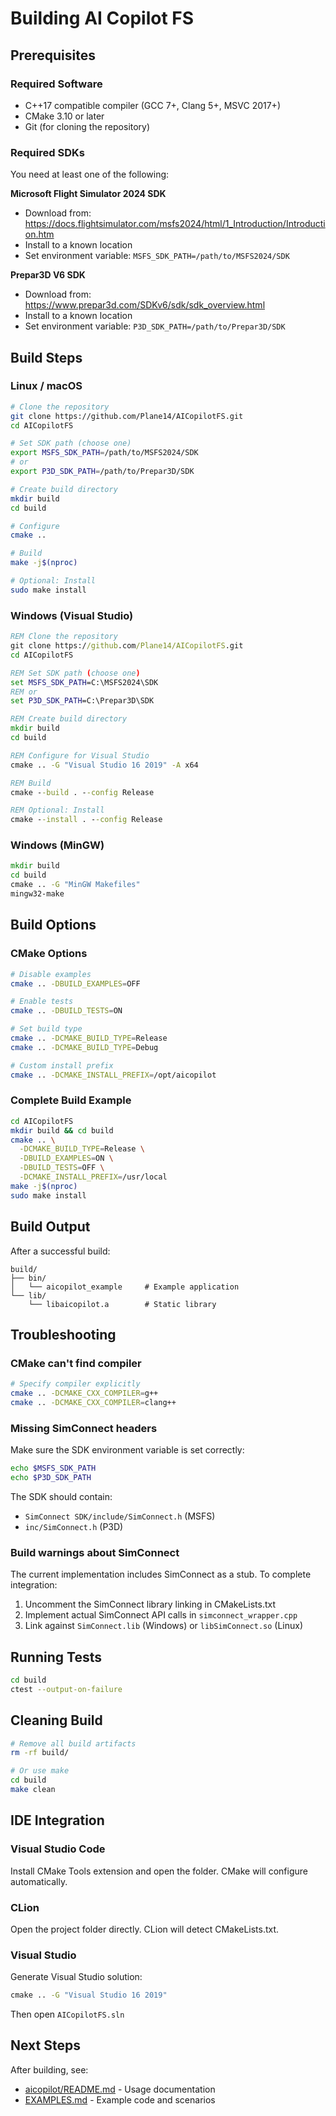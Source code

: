 # Building AI Copilot FS

## Prerequisites

### Required Software
- C++17 compatible compiler (GCC 7+, Clang 5+, MSVC 2017+)
- CMake 3.10 or later
- Git (for cloning the repository)

### Required SDKs
You need at least one of the following:

**Microsoft Flight Simulator 2024 SDK**
- Download from: https://docs.flightsimulator.com/msfs2024/html/1_Introduction/Introduction.htm
- Install to a known location
- Set environment variable: `MSFS_SDK_PATH=/path/to/MSFS2024/SDK`

**Prepar3D V6 SDK**
- Download from: https://www.prepar3d.com/SDKv6/sdk/sdk_overview.html
- Install to a known location
- Set environment variable: `P3D_SDK_PATH=/path/to/Prepar3D/SDK`

## Build Steps

### Linux / macOS

```bash
# Clone the repository
git clone https://github.com/Plane14/AICopilotFS.git
cd AICopilotFS

# Set SDK path (choose one)
export MSFS_SDK_PATH=/path/to/MSFS2024/SDK
# or
export P3D_SDK_PATH=/path/to/Prepar3D/SDK

# Create build directory
mkdir build
cd build

# Configure
cmake ..

# Build
make -j$(nproc)

# Optional: Install
sudo make install
```

### Windows (Visual Studio)

```cmd
REM Clone the repository
git clone https://github.com/Plane14/AICopilotFS.git
cd AICopilotFS

REM Set SDK path (choose one)
set MSFS_SDK_PATH=C:\MSFS2024\SDK
REM or
set P3D_SDK_PATH=C:\Prepar3D\SDK

REM Create build directory
mkdir build
cd build

REM Configure for Visual Studio
cmake .. -G "Visual Studio 16 2019" -A x64

REM Build
cmake --build . --config Release

REM Optional: Install
cmake --install . --config Release
```

### Windows (MinGW)

```cmd
mkdir build
cd build
cmake .. -G "MinGW Makefiles"
mingw32-make
```

## Build Options

### CMake Options

```bash
# Disable examples
cmake .. -DBUILD_EXAMPLES=OFF

# Enable tests
cmake .. -DBUILD_TESTS=ON

# Set build type
cmake .. -DCMAKE_BUILD_TYPE=Release
cmake .. -DCMAKE_BUILD_TYPE=Debug

# Custom install prefix
cmake .. -DCMAKE_INSTALL_PREFIX=/opt/aicopilot
```

### Complete Build Example

```bash
cd AICopilotFS
mkdir build && cd build
cmake .. \
  -DCMAKE_BUILD_TYPE=Release \
  -DBUILD_EXAMPLES=ON \
  -DBUILD_TESTS=OFF \
  -DCMAKE_INSTALL_PREFIX=/usr/local
make -j$(nproc)
sudo make install
```

## Build Output

After a successful build:

```
build/
├── bin/
│   └── aicopilot_example     # Example application
└── lib/
    └── libaicopilot.a        # Static library
```

## Troubleshooting

### CMake can't find compiler

```bash
# Specify compiler explicitly
cmake .. -DCMAKE_CXX_COMPILER=g++
cmake .. -DCMAKE_CXX_COMPILER=clang++
```

### Missing SimConnect headers

Make sure the SDK environment variable is set correctly:
```bash
echo $MSFS_SDK_PATH
echo $P3D_SDK_PATH
```

The SDK should contain:
- `SimConnect SDK/include/SimConnect.h` (MSFS)
- `inc/SimConnect.h` (P3D)

### Build warnings about SimConnect

The current implementation includes SimConnect as a stub. To complete integration:

1. Uncomment the SimConnect library linking in CMakeLists.txt
2. Implement actual SimConnect API calls in `simconnect_wrapper.cpp`
3. Link against `SimConnect.lib` (Windows) or `libSimConnect.so` (Linux)

## Running Tests

```bash
cd build
ctest --output-on-failure
```

## Cleaning Build

```bash
# Remove all build artifacts
rm -rf build/

# Or use make
cd build
make clean
```

## IDE Integration

### Visual Studio Code

Install CMake Tools extension and open the folder. CMake will configure automatically.

### CLion

Open the project folder directly. CLion will detect CMakeLists.txt.

### Visual Studio

Generate Visual Studio solution:
```cmd
cmake .. -G "Visual Studio 16 2019"
```
Then open `AICopilotFS.sln`

## Next Steps

After building, see:
- [aicopilot/README.md](../aicopilot/README.md) - Usage documentation
- [EXAMPLES.md](EXAMPLES.md) - Example code and scenarios
